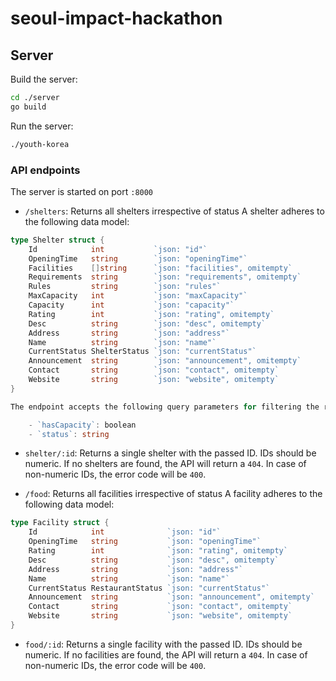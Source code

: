 # seoul-impact-hackathon

## Server

Build the server:

```sh
cd ./server
go build
```

Run the server:

```sh
./youth-korea
```

### API endpoints

The server is started on port `:8000`

- `/shelters`: Returns all shelters irrespective of status
  A shelter adheres to the following data model:

```go
type Shelter struct {
	Id            int           `json: "id"`
	OpeningTime   string        `json: "openingTime"`
	Facilities    []string      `json: "facilities", omitempty`
	Requirements  string        `json: "requirements", omitempty`
	Rules         string        `json: "rules"`
	MaxCapacity   int           `json: "maxCapacity"`
	Capacity      int           `json: "capacity"`
	Rating        int           `json: "rating", omitempty`
	Desc          string        `json: "desc", omitempty`
	Address       string        `json: "address"`
	Name          string        `json: "name"`
	CurrentStatus ShelterStatus `json: "currentStatus"`
	Announcement  string        `json: "announcement", omitempty`
	Contact       string        `json: "contact", omitempty`
	Website       string        `json: "website", omitempty`
}

The endpoint accepts the following query parameters for filtering the returned shelters:

    - `hasCapacity`: boolean
    - `status`: string
```

- `shelter/:id`: Returns a single shelter with the passed ID. IDs should be numeric. If no shelters are found, the API
  will return a `404`. In case of non-numeric IDs, the error code will be `400`.

- `/food`: Returns all facilities irrespective of status
  A facility adheres to the following data model:

```go
type Facility struct {
	Id            int              `json: "id"`
	OpeningTime   string           `json: "openingTime"`
	Rating        int              `json: "rating", omitempty`
	Desc          string           `json: "desc", omitempty`
	Address       string           `json: "address"`
	Name          string           `json: "name"`
	CurrentStatus RestaurantStatus `json: "currentStatus"`
	Announcement  string           `json: "announcement", omitempty`
	Contact       string           `json: "contact", omitempty`
	Website       string           `json: "website", omitempty`
}
```

- `food/:id`: Returns a single facility with the passed ID. IDs should be numeric. If no facilities are found, the API
  will return a `404`. In case of non-numeric IDs, the error code will be `400`.
